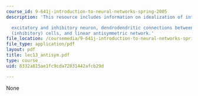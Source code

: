 ```yaml
---
course_id: 9-641j-introduction-to-neural-networks-spring-2005
description: 'This resource includes information on idealization of interaction between

  excitatory and inhibitory neuron, dendrodendritic connections between and granule
  (inhibitory) cells, and linear antisymmetric network.'
file_location: /coursemedia/9-641j-introduction-to-neural-networks-spring-2005/8332a815ae1fc9cda72831442afcb29d_lec13_antisym.pdf
file_type: application/pdf
layout: pdf
title: lec13_antisym.pdf
type: course
uid: 8332a815ae1fc9cda72831442afcb29d

---
```

None